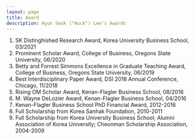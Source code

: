 ```yaml
---
layout: page
title: Award
description: Hyun Seok ("Huck") Lee's Awards
---
```



<!-- ### <u>Awards </u>-->
1. SK Distinghished Research Award, Korea University Business School, 03/2021
2. Prominent Scholar Award, College of Business, Oregons State University, 06/2020
3. Betty and Forrest Simmons Excellence in Graduate Teaching Award, College of Business, Oregons State University, 06/2019
4. Best Interdisciplinary Paper Award, DSI 2018 Annual Conference, Chicago, 11/2018
5. Rising OM Scholar Award, Kenan-Flagler Business School, 08/2016
6. M. Wayne DeLozier Award, Kenan-Flagler Business School, 04/2016
7. Kenan-Flagler Business School PhD Financial Award, 2012-2016
8. Full Scholarship from Korea Sanhak Foundation, 2010-2011
9. Full Scholarship from Korea University Business School; Alumni Association of Korea University; Cheonman Scholarship Association, 2004-2009

<!-- 
[click here for the most recent version of the paper]({{ BASE_PATH}}/pages/working_papers/sample-working-paper.pdf)
-->

<!-- Note: this is how to write a comment in HTML. Everything in here won't show up on your webpage.-->

<!--
To increase the size of the title, use fewer # in front of the paper title.
To decrease the size of the title, use more #. 
To remove the italics, remove the * before and after the description
To remove the underline from the title, remove the <u> tags (<u> and </u>)
-->
